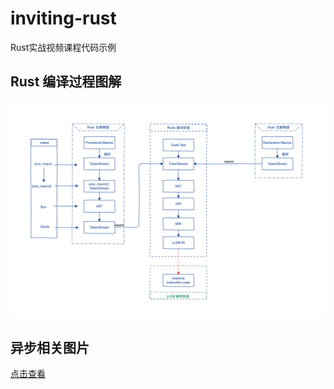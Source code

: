 # inviting-rust

Rust实战视频课程代码示例

## Rust 编译过程图解

![img](imgs/compile-process.png)

## 异步相关图片

[点击查看](./async.md)